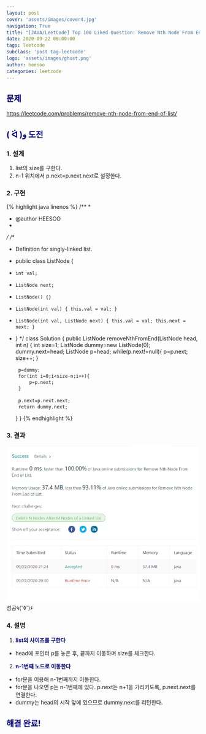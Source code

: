 ```yaml
---
layout: post
cover: 'assets/images/cover4.jpg'
navigation: True
title: "[JAVA/LeetCode] Top 100 Liked Question: Remove Nth Node From End of List"
date: 2020-09-22 00:00:00
tags: leetcode
subclass: 'post tag-leetcode'
logo: 'assets/images/ghost.png'
author: heesoo
categories: leetcode
---
```

## <span style="color:navy">문제</span>
<https://leetcode.com/problems/remove-nth-node-from-end-of-list/>

## <span style="color:navy">( ᐛ )و 도전</span>

### 1. 설계
1. list의 size를 구한다.
2. n-1 위치에서 p.next=p.next.next로 설정한다.

### 2. 구현 
{% highlight java linenos %}
/**
 *
 * @author HEESOO
 *
 */
/**
 * Definition for singly-linked list.
 * public class ListNode {
 *     int val;
 *     ListNode next;
 *     ListNode() {}
 *     ListNode(int val) { this.val = val; }
 *     ListNode(int val, ListNode next) { this.val = val; this.next = next; }
 * }
 */
class Solution {
    public ListNode removeNthFromEnd(ListNode head, int n) {
        int size=1;
        ListNode dummy=new ListNode(0);
        dummy.next=head;
        ListNode p=head;
        while(p.next!=null){
            p=p.next;
            size++;
        }
        
        p=dummy;
        for(int i=0;i<size-n;i++){
            p=p.next;
        }
        
        p.next=p.next.next;
        return dummy.next;
    }
}
{% endhighlight %}

### 3. 결과
![실행결과](./assets/images/200922_3.PNG)
성공٩(˘◊˘)۶  

### 4. 설명
1. **<span style="color:navy">list의 사이즈를 구한다</span>**
- head에 포인터 p를 놓은 후, 끝까지 이동하며 size를 체크한다. 
  
2. **<span style="color:navy">n-1번째 노드로 이동한다</span>**
- for문을 이용해 n-1번째까지 이동한다.
- for문을 나오면 p는 n-1번째에 있다. p.next는 n+1을 가리키도록, p.next.next를 연결한다.
- dummy는 head의 시작 앞에 있으므로 dummy.next를 리턴한다.

## <span style="color:navy">해결 완료!</span>

